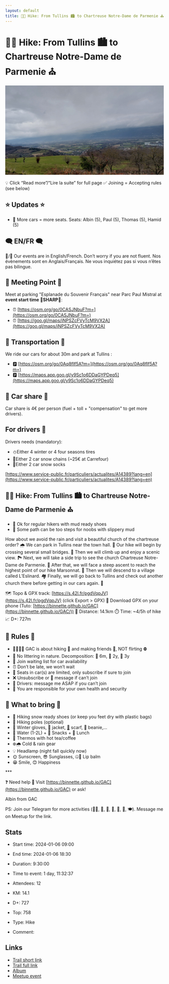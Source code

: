 ```yaml
---
layout: default
title: 🥾🔵 Hike: From Tullins 🏙️ to Chartreuse Notre-Dame de Parmenie ⛪️
---
```


# 🥾🔵 Hike: From Tullins 🏙️ to Chartreuse Notre-Dame de Parmenie ⛪️

![2024-01-06](/Stats/img/orig/2024-01-06.jpg)

💡 Click “Read more”/“Lire la suite” for full page ✅ Joining = Accepting rules (see below)

## ⭐ Updates ⭐

* 📅 More cars = more seats. Seats: Albin (5), Paul (5), Thomas (5), Hamid (5)

## 🗨️ EN/FR 🗨️
🦅/🐓 Our events are in English/French. Don’t worry if you are not fluent. Nos évènements sont en Anglais/Français. Ne vous inquiétez pas si vous n’êtes pas bilingue.

## 📍 Meeting Point 📍
Meet at parking "Esplanade du Souvenir Français" near Parc Paul Mistral at **event start time 🔺SHARP🔺**:

* ⏰ [https://osm.org/go/0CASJNbuF?m=](https://osm.org/go/0CASJNbuF?m=)
* ⏰ [https://goo.gl/maps/iNPSZcFVyTcM9VX2A](https://goo.gl/maps/iNPSZcFVyTcM9VX2A)

## 🚗 Transportation 🚗
We ride our cars for about 30m and park at Tullins :

* 🅿️ [https://osm.org/go/0Aq8fIf5A?m=](https://osm.org/go/0Aq8fIf5A?m=)
* 🅿️ [https://maps.app.goo.gl/y9Sc1o6DDaGYPDeq5](https://maps.app.goo.gl/y9Sc1o6DDaGYPDeq5)

## 🚗 Car share 🚗
Car share is 4€ per person (fuel + toll + "compensation" to get more drivers).

## For drivers 🚗
Drivers needs (mandatory):

* ⛄Either 4 winter or 4 four seasons tires
* 🔗Either 2 car snow chains (\~25€ at Carrefour)
* 🧦Either 2 car snow socks

[https://www.service-public.fr/particuliers/actualites/A14389?lang=en](https://www.service-public.fr/particuliers/actualites/A14389?lang=en)

## 🥾🔵 Hike: From Tullins 🏙️ to Chartreuse Notre-Dame de Parmenie ⛪️

* 🔵 Ok for regular hikers with mud ready shoes
* 🔴 Some path can be too steps for noobs with slippery mud

How about we avoid the rain and visit a beautiful church of the chartreuse order? 🌧️ We can park in Tullins near the town hall. 🚗 Our hike will begin by crossing several small bridges. 🌉 Then we will climb up and enjoy a scenic view. 🏞️ Next, we will take a side trip to see the church Chartreuse Notre-Dame de Parmenie. 🙏 After that, we will face a steep ascent to reach the highest point of our hike Marsonnat. 🗻 Then we will descend to a village called L’Eslinard. 🏘️ Finally, we will go back to Tullins and check out another church there before getting in our cars again. 🚙

🗺️ Topo & GPX track: [https://s.42l.fr/pgdVqpJV](https://s.42l.fr/pgdVqpJV) (click Export > GPX)
📲 Download GPX on your phone (Tuto: [https://binnette.github.io/GAC](https://binnette.github.io/GAC/))
📏 Distance: 14.1km
⏱️ Time: \~4/5h of hike
📈 D+: 727m

## 📜 Rules 📜

* 🚶‍♀️🚶‍♂️ GAC is about hiking 🥾 and making friends 🤗, NOT flirting ⛔
* 🚮 No littering in nature. Decomposition: 🍊 6m, 🍌 2y, 🥚 3y
* 🚗 Join waiting list for car availability
* ⏰ Don’t be late, we won’t wait
* 💺 Seats in car(s) are limited, only subscribe if sure to join
* ❌ Unsubscribe or 💬 message if can’t join
* 🚗 Drivers: message me ASAP if you can’t join
* 💟 You are responsible for your own health and security

## 🎒 What to bring 🎒

* 🥾 Hiking snow ready shoes (or keep you feet dry with plastic bags)
* 🥢 Hiking poles (optional)
* 🧤 Winter gloves, 🧥 jacket, [🧣](https://wprock.fr/t/emoji/cold-face/) scarf, 🧢 beanie,...
* 🧃 Water (1-2L) + 🍫 Snacks + 🥗 Lunch
* 🍵 Thermos with hot tea/coffee
* ❄️🌧️ Cold & rain gear
* 💡 Headlamp (night fall quickly now)
* 🌞 Sunscreen, 😎 Sunglasses, 🤐🧊 Lip balm
* 😁 Smile, 😊 Happiness

\*\*\*

❓ Need help 🤔 Visit [https://binnette.github.io/GAC](https://binnette.github.io/GAC) or ask!

Albin from GAC

PS: Join our Telegram for more activities (🧗‍♀️, 🏓, 🎳, 🎲, 🎥, 🎵, 🍽️). Message me on Meetup for the link.

## Stats

- Start time: 2024-01-06 09:00
- End time: 2024-01-06 18:30
- Duration: 9:30:00
- Time to event: 1 day, 11:32:37
- Attendees: 12

- KM: 14.1
- D+: 727
- Top: 758
- Type: Hike
- Comment: 

## Links

- [Trail short link](https://s.42l.fr/pgdVqpJV)
- [Trail full link](https://brouter.de/brouter-web/#map=14/45.3086/5.4802/1069&lonlats=5.485466,45.302803;5.485611,45.303204;5.484924,45.303501;5.48427,45.303312;5.481928,45.303765;5.48353,45.304081;5.485225,45.305833;5.481319,45.308993;5.479324,45.3111;5.473595,45.315536;5.470934,45.318358;5.474668,45.321812;5.467731,45.323778;5.465215,45.323565;5.468574,45.318311;5.456536,45.305433;5.464668,45.303383;5.453703,45.299777;5.467329,45.297059;5.48074,45.298097;5.481416,45.297873;5.484152,45.300521;5.484812,45.302277;5.485337,45.302699)
- [Album](https://binnette.github.io/GacImg2024/2024-01-06-🥾🔵-Hike-From-Tullins-🏙️-to-Chartreuse-Notre-Dame-de-Parmenie-⛪️.html)
- [Meetup event](https://www.meetup.com/grenoble-adventure-club-english-french/events/298335698/)
